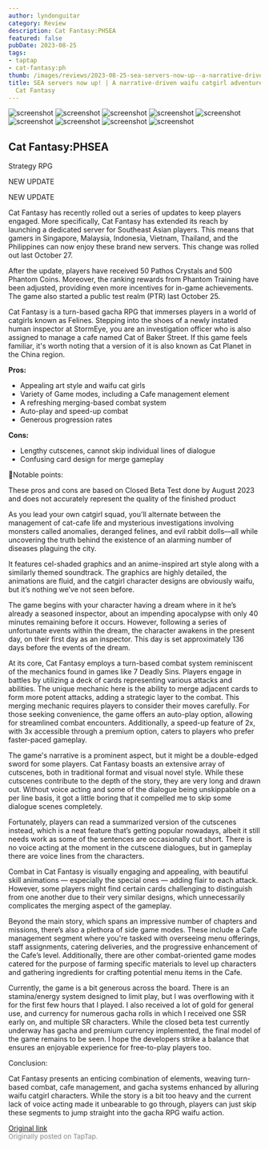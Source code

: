 ```yaml
---
author: lyndonguitar
category: Review
description: Cat Fantasy:PHSEA
featured: false
pubDate: 2023-08-25
tags:
- taptap
- cat-fantasy:ph
thumb: /images/reviews/2023-08-25-sea-servers-now-up--a-narrative-driven-waifu-catgirl-adventure--review---cat-fantasy-0.avif
title: SEA servers now up! | A narrative-driven waifu catgirl adventure | Review -
  Cat Fantasy
---
```


<div class="gallery">
  <img src="/images/reviews/2023-08-25-sea-servers-now-up--a-narrative-driven-waifu-catgirl-adventure--review---cat-fantasy-0.avif" alt="screenshot" />
  <img src="/images/reviews/2023-08-25-sea-servers-now-up--a-narrative-driven-waifu-catgirl-adventure--review---cat-fantasy-1.avif" alt="screenshot" />
  <img src="/images/reviews/2023-08-25-sea-servers-now-up--a-narrative-driven-waifu-catgirl-adventure--review---cat-fantasy-2.avif" alt="screenshot" />
  <img src="/images/reviews/2023-08-25-sea-servers-now-up--a-narrative-driven-waifu-catgirl-adventure--review---cat-fantasy-3.avif" alt="screenshot" />
  <img src="/images/reviews/2023-08-25-sea-servers-now-up--a-narrative-driven-waifu-catgirl-adventure--review---cat-fantasy-4.avif" alt="screenshot" />
  <img src="/images/reviews/2023-08-25-sea-servers-now-up--a-narrative-driven-waifu-catgirl-adventure--review---cat-fantasy-5.avif" alt="screenshot" />
  <img src="/images/reviews/2023-08-25-sea-servers-now-up--a-narrative-driven-waifu-catgirl-adventure--review---cat-fantasy-6.avif" alt="screenshot" />
  <img src="/images/reviews/2023-08-25-sea-servers-now-up--a-narrative-driven-waifu-catgirl-adventure--review---cat-fantasy-7.avif" alt="screenshot" />
  <img src="/images/reviews/2023-08-25-sea-servers-now-up--a-narrative-driven-waifu-catgirl-adventure--review---cat-fantasy-8.avif" alt="screenshot" />
</div>

Cat Fantasy:PHSEA
--
Strategy
RPG

NEW UPDATE

NEW UPDATE

Cat Fantasy has recently rolled out a series of updates to keep players engaged. More specifically, Cat Fantasy has extended its reach by launching a dedicated server for Southeast Asian players. This means that gamers in Singapore, Malaysia, Indonesia, Vietnam, Thailand, and the Philippines can now enjoy these brand new servers. This change was rolled out last October 27.

After the update, players have received 50 Pathos Crystals and 500 Phantom Coins. Moreover, the ranking rewards from Phantom Training have been adjusted, providing even more incentives for in-game achievements. The game also started a public test realm (PTR) last October 25.

Cat Fantasy is a turn-based gacha RPG that immerses players in a world of catgirls known as Felines. Stepping into the shoes of a newly instated human inspector at StormEye, you are an investigation officer who is also assigned to manage a cafe named Cat of Baker Street. If this game feels familiar, it's worth noting that a version of it is also known as Cat Planet in the China region.


**Pros:**
- Appealing art style and waifu cat girls
- Variety of Game modes, including a Cafe management element
- A refreshing merging-based combat system
- Auto-play and speed-up combat
- Generous progression rates


**Cons:**
- Lengthy cutscenes, cannot skip individual lines of dialogue
- Confusing card design for merge gameplay


📝Notable points:

These pros and cons are based on Closed Beta Test done by August 2023 and does not accurately represent the quality of the finished product

As you lead your own catgirl squad, you'll alternate between the management of cat-cafe life and mysterious investigations involving monsters called anomalies, deranged felines, and evil rabbit dolls—all while uncovering the truth behind the existence of an alarming number of diseases plaguing the city.

It features cel-shaded graphics and an anime-inspired art style along with a similarly themed soundtrack. The graphics are highly detailed, the animations are fluid, and the catgirl character designs are obviously waifu, but it’s nothing we’ve not seen before.

The game begins with your character having a dream where in it he’s already a seasoned inspector, about an impending apocalypse with only 40 minutes remaining before it occurs. However, following a series of unfortunate events within the dream, the character awakens in the present day, on their first day as an inspector. This day is set approximately 136 days before the events of the dream.

At its core, Cat Fantasy employs a turn-based combat system reminiscent of the mechanics found in games like 7 Deadly Sins. Players engage in battles by utilizing a deck of cards representing various attacks and abilities. The unique mechanic here is the ability to merge adjacent cards to form more potent attacks, adding a strategic layer to the combat. This merging mechanic requires players to consider their moves carefully. For those seeking convenience, the game offers an auto-play option, allowing for streamlined combat encounters. Additionally, a speed-up feature of 2x, with 3x accessible through a premium option, caters to players who prefer faster-paced gameplay.

The game's narrative is a prominent aspect, but it might be a double-edged sword for some players. Cat Fantasy boasts an extensive array of cutscenes, both in traditional format and visual novel style. While these cutscenes contribute to the depth of the story, they are very long and drawn out. Without voice acting and some of the dialogue being unskippable on a per line basis, it got a little boring that it compelled me to skip some dialogue scenes completely.

Fortunately, players can read a summarized version of the cutscenes instead, which is a neat feature that’s getting popular nowadays, albeit it still needs work as some of the sentences are occasionally cut short. There is no voice acting at the moment in the cutscene dialogues, but in gameplay there are voice lines from the characters.

Combat in Cat Fantasy is visually engaging and appealing, with beautiful skill animations — especially the special ones — adding flair to each attack. However, some players might find certain cards challenging to distinguish from one another due to their very similar designs, which unnecessarily complicates the merging aspect of the gameplay.

Beyond the main story, which spans an impressive number of chapters and missions, there’s also a plethora of side game modes. These include a Cafe management segment where you're tasked with overseeing menu offerings, staff assignments, catering deliveries, and the progressive enhancement of the Cafe’s level. Additionally, there are other combat-oriented game modes catered for the purpose of farming specific materials to level up characters and gathering ingredients for crafting potential menu items in the Cafe.

Currently, the game is a bit generous across the board. There is an stamina/energy system designed to limit play, but I was overflowing with it for the first few hours that I played. I also received a lot of gold for general use, and currency for numerous gacha rolls in which I received one SSR early on, and multiple SR characters. While the closed beta test currently underway has gacha and premium currency implemented, the final model of the game remains to be seen. I hope the developers strike a balance that ensures an enjoyable experience for free-to-play players too.

Conclusion:

Cat Fantasy presents an enticing combination of elements, weaving turn-based combat, cafe management, and gacha systems enhanced by alluring waifu catgirl characters. While the story is a bit too heavy and the current lack of voice acting made it unbearable to go through, players can just skip these segments to jump straight into the gacha RPG waifu action.

[Original link](https://www.taptap.io/post/6194247)<br><span style="font-size: 0.95em; color: #888;">Originally posted on TapTap.</span>